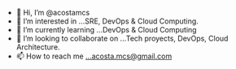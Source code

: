 - 👋 Hi, I’m @acostamcs
- 👀 I’m interested in ...SRE, DevOps & Cloud Computing.
- 🌱 I’m currently learning ...DevOps & Cloud Computing
- 💞️ I’m looking to collaborate on ...Tech proyects, DevOps, Cloud Architecture.
- 📫 How to reach me ...acosta.mcs@gmail.com

<!---
acostamcs/acostamcs is a ✨ special ✨ repository because its `README.md` (this file) appears on your GitHub profile.
You can click the Preview link to take a look at your changes.
--->
